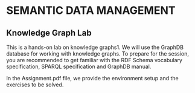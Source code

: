 # SEMANTIC DATA MANAGEMENT
## Knowledge Graph Lab

This is a hands-on lab on knowledge graphs1. We will use the GraphDB database for working with knowledge graphs. To prepare for the session, you are recommended to get familiar with the RDF Schema vocabulary specification, SPARQL specification and GraphDB manual.

In the Assignment.pdf file, we provide the environment setup and the exercises to be solved.